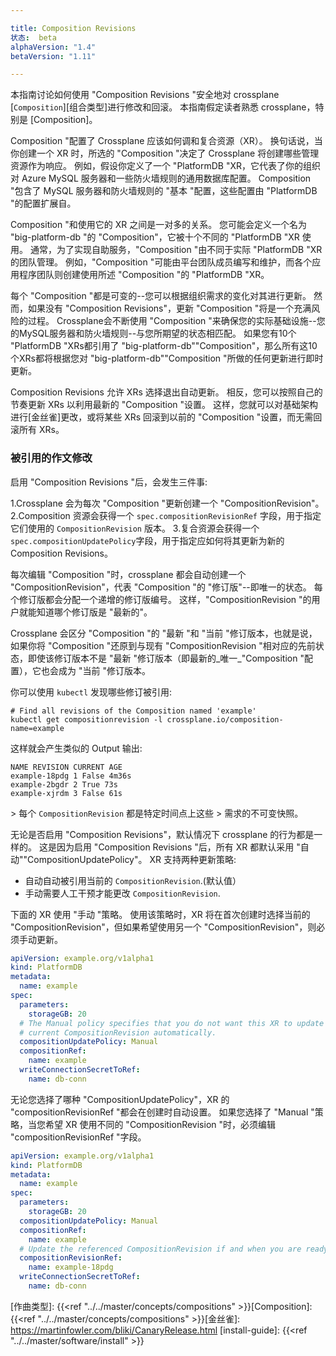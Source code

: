 ```yaml
---

title: Composition Revisions
状态:  beta
alphaVersion: "1.4"
betaVersion: "1.11"

---
```


本指南讨论如何使用 "Composition Revisions "安全地对 crossplane [`Composition`][组合类型]进行修改和回滚。 本指南假定读者熟悉 crossplane，特别是 [Composition]。

Composition "配置了 Crossplane 应该如何调和复合资源（XR）。 换句话说，当你创建一个 XR 时，所选的 "Composition "决定了 Crossplane 将创建哪些管理资源作为响应。 例如，假设你定义了一个 "PlatformDB "XR，它代表了你的组织对 Azure MySQL 服务器和一些防火墙规则的通用数据库配置。 Composition "包含了 MySQL 服务器和防火墙规则的 "基本 "配置，这些配置由 "PlatformDB "的配置扩展自。

Composition "和使用它的 XR 之间是一对多的关系。 您可能会定义一个名为 "big-platform-db "的 "Composition"，它被十个不同的 "PlatformDB "XR 使用。 通常，为了实现自助服务，"Composition "由不同于实际 "PlatformDB "XR 的团队管理。 例如，"Composition "可能由平台团队成员编写和维护，而各个应用程序团队则创建使用所述 "Composition "的 "PlatformDB "XR。

每个 "Composition "都是可变的--您可以根据组织需求的变化对其进行更新。 然而，如果没有 "Composition Revisions"，更新 "Composition "将是一个充满风险的过程。 Crossplane会不断使用 "Composition "来确保您的实际基础设施--您的MySQL服务器和防火墙规则--与您所期望的状态相匹配。 如果您有10个 "PlatformDB "XRs都引用了 "big-platform-db""Composition"，那么所有这10个XRs都将根据您对 "big-platform-db""Composition "所做的任何更新进行即时更新。

Composition Revisions 允许 XRs 选择退出自动更新。 相反，您可以按照自己的节奏更新 XRs 以利用最新的 "Composition "设置。 这样，您就可以对基础架构进行[金丝雀]更改，或将某些 XRs 回滚到以前的 "Composition "设置，而无需回滚所有 XRs。

### 被引用的作文修改

启用 "Composition Revisions "后，会发生三件事: 

1.Crossplane 会为每次 "Composition "更新创建一个 "CompositionRevision"。
2.Composition 资源会获得一个 `spec.compositionRevisionRef` 字段，用于指定它们使用的 `CompositionRevision` 版本。
3.复合资源会获得一个`spec.compositionUpdatePolicy`字段，用于指定应如何将其更新为新的 Composition Revisions。

每次编辑 "Composition "时，crossplane 都会自动创建一个 "CompositionRevision"，代表 "Composition "的 "修订版"--即唯一的状态。 每个修订版都会分配一个递增的修订版编号。 这样，"CompositionRevision "的用户就能知道哪个修订版是 "最新的"。

Crossplane 会区分 "Composition "的 "最新 "和 "当前 "修订版本，也就是说，如果你将 "Composition "还原到与现有 "CompositionRevision "相对应的先前状态，即使该修订版本不是 "最新 "修订版本（即最新的_唯一_"Composition "配置），它也会成为 "当前 "修订版本。

你可以使用 `kubectl` 发现哪些修订被引用: 

```console
# Find all revisions of the Composition named 'example'
kubectl get compositionrevision -l crossplane.io/composition-name=example
```

这样就会产生类似的 Output 输出: 

```console
NAME REVISION CURRENT AGE
example-18pdg 1 False 4m36s
example-2bgdr 2 True 73s
example-xjrdm 3 False 61s
```

&gt; 每个 `CompositionRevision` 都是特定时间点上这些 &gt; 需求的不可变快照。

无论是否启用 "Composition Revisions"，默认情况下 crossplane 的行为都是一样的。 这是因为启用 "Composition Revisions "后，所有 XR 都默认采用 "自动""CompositionUpdatePolicy"。 XR 支持两种更新策略: 

* 自动自动被引用当前的 `CompositionRevision`.(默认值）
* 手动需要人工干预才能更改 `CompositionRevision`.

下面的 XR 使用 "手动 "策略。 使用该策略时，XR 将在首次创建时选择当前的 "CompositionRevision"，但如果希望使用另一个 "CompositionRevision"，则必须手动更新。

```yaml
apiVersion: example.org/v1alpha1
kind: PlatformDB
metadata:
  name: example
spec:
  parameters:
    storageGB: 20
  # The Manual policy specifies that you do not want this XR to update to the
  # current CompositionRevision automatically.
  compositionUpdatePolicy: Manual
  compositionRef:
    name: example
  writeConnectionSecretToRef:
    name: db-conn
```

无论您选择了哪种 "CompositionUpdatePolicy"，XR 的 "compositionRevisionRef "都会在创建时自动设置。 如果您选择了 "Manual "策略，当您希望 XR 使用不同的 "CompositionRevision "时，必须编辑 "compositionRevisionRef "字段。

```yaml
apiVersion: example.org/v1alpha1
kind: PlatformDB
metadata:
  name: example
spec:
  parameters:
    storageGB: 20
  compositionUpdatePolicy: Manual
  compositionRef:
    name: example
  # Update the referenced CompositionRevision if and when you are ready.
  compositionRevisionRef:
    name: example-18pdg
  writeConnectionSecretToRef:
    name: db-conn
```

[作曲类型]:  {{<ref "../../master/concepts/compositions" >}}[Composition]:  {{<ref "../../master/concepts/compositions" >}}[金丝雀]:  https://martinfowler.com/bliki/CanaryRelease.html [install-guide]:  {{<ref "../../master/software/install" >}}
